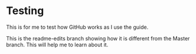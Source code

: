 # Testing
This is for me to test how GitHub works as I use the guide.


This is the readme-edits branch showing how it is different from the Master branch.
This will help me to learn about it.
